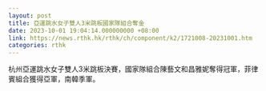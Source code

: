 ```yaml
---
layout: post
title: 亞運跳水女子雙人3米跳板國家隊組合奪金
date: 2023-10-01 19:04:14.000000000 +08:00
link: https://news.rthk.hk/rthk/ch/component/k2/1721008-20231001.htm
categories: rthk
---
```


杭州亞運跳水女子雙人3米跳板決賽，國家隊組合陳藝文和昌雅妮奪得冠軍，菲律賓組合獲得亞軍，南韓季軍。
